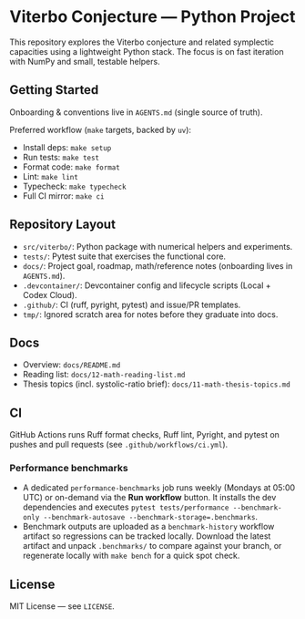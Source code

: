 # Viterbo Conjecture — Python Project

This repository explores the Viterbo conjecture and related symplectic capacities using a
lightweight Python stack. The focus is on fast iteration with NumPy and small, testable helpers.

## Getting Started

Onboarding & conventions live in `AGENTS.md` (single source of truth).

Preferred workflow (`make` targets, backed by `uv`):

- Install deps: `make setup`
- Run tests: `make test`
- Format code: `make format`
- Lint: `make lint`
- Typecheck: `make typecheck`
- Full CI mirror: `make ci`

## Repository Layout

- `src/viterbo/`: Python package with numerical helpers and experiments.
- `tests/`: Pytest suite that exercises the functional core.
- `docs/`: Project goal, roadmap, math/reference notes (onboarding lives in `AGENTS.md`).
- `.devcontainer/`: Devcontainer config and lifecycle scripts (Local + Codex Cloud).
- `.github/`: CI (ruff, pyright, pytest) and issue/PR templates.
- `tmp/`: Ignored scratch area for notes before they graduate into docs.

## Docs

- Overview: `docs/README.md`
- Reading list: `docs/12-math-reading-list.md`
- Thesis topics (incl. systolic-ratio brief): `docs/11-math-thesis-topics.md`

## CI

GitHub Actions runs Ruff format checks, Ruff lint, Pyright, and pytest on pushes and pull requests
(see `.github/workflows/ci.yml`).

### Performance benchmarks

- A dedicated `performance-benchmarks` job runs weekly (Mondays at 05:00 UTC) or on-demand via
  the **Run workflow** button. It installs the dev dependencies and executes
  `pytest tests/performance --benchmark-only --benchmark-autosave --benchmark-storage=.benchmarks`.
- Benchmark outputs are uploaded as a `benchmark-history` workflow artifact so regressions can be
  tracked locally. Download the latest artifact and unpack `.benchmarks/` to compare against your
  branch, or regenerate locally with `make bench` for a quick spot check.

## License

MIT License — see `LICENSE`.
